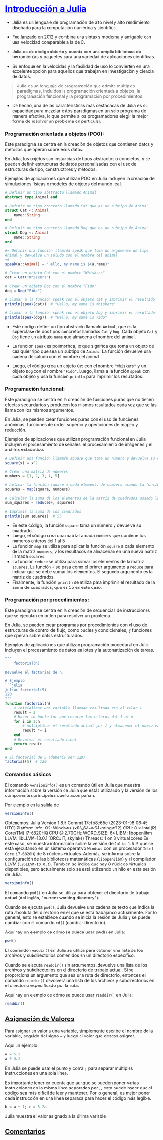 # [<font color=blue>Introducción a Julia</font>](#contenidos) <a name="U1"></a>
* Julia es un lenguaje de programación de alto nivel y alto rendimiento diseñado para la computación numérica y científica.

* Fue lanzado en 2012 y combina una sintaxis moderna y amigable con una velocidad comparable a la de C.

* Julia es de código abierto y cuenta con una amplia biblioteca de herramientas y paquetes para una variedad de aplicaciones científicas. 

* Su enfoque en la velocidad y la facilidad de uso lo convierten en una excelente opción para aquellos que trabajan en investigación y ciencia de datos.

> Julia es un lenguaje de programación que admite múltiples paradigmas, incluidos la programación orientada a objetos, la programación funcional y la programación por procedimientos. 

* De hecho, una de las características más destacadas de Julia es su capacidad para mezclar estos paradigmas en un solo programa de manera efectiva, lo que permite a los programadores elegir la mejor forma de resolver un problema en particular. 
### Programación orientada a objetos (POO): 

Este paradigma se centra en la creación de objetos que contienen datos y métodos que operan sobre esos datos. 

En Julia, los objetos son instancias de tipos abstractos o concretos, y se pueden definir estructuras de datos personalizadas con el uso de estructuras de tipo, constructores y métodos. 

Ejemplos de aplicaciones que utilizan POO en Julia incluyen la creación de simulaciones físicas o modelos de objetos del mundo real.
```Julia
# Definir un tipo abstracto llamado Animal
abstract type Animal end

# Definir un tipo concreto llamado Cat que es un subtipo de Animal
struct Cat <: Animal
    name::String
end

# Definir un tipo concreto llamado Dog que es un subtipo de Animal
struct Dog <: Animal
    name::String
end

#= Definir una función llamada speak que toma un argumento de tipo 
Animal y devuelve un saludo con el nombre del animal
=#
speak(a::Animal) = "Hello, my name is $(a.name)"

# Crear un objeto Cat con el nombre "Whiskers"
cat = Cat("Whiskers")

# Crear un objeto Dog con el nombre "Fido"
dog = Dog("Fido")

# Llamar a la función speak con el objeto Cat y imprimir el resultado
println(speak(cat))  # "Hello, my name is Whiskers"

# Llamar a la función speak con el objeto Dog y imprimir el resultado
println(speak(dog))  # "Hello, my name is Fido"
```
- Este código define un tipo abstracto llamado `Animal`, que es la superclase de dos tipos concretos llamados `Cat` y `Dog`. Cada objeto `Cat` y `Dog` tiene un atributo `name` que almacena el nombre del animal.

- La función `speak` es polimórfica, lo que significa que toma un objeto de cualquier tipo que sea un subtipo de `Animal`. La función devuelve una cadena de saludo con el nombre del animal.

- Luego, el código crea un objeto `Cat` con el nombre `"Whiskers"` y un objeto `Dog` con el nombre `"Fido"`. Luego, llama a la función `speak` con cada objeto y usa la función `println` para imprimir los resultados.
### Programación funcional: 

Este paradigma se centra en la creación de funciones puras que no tienen efectos secundarios y producen los mismos resultados cada vez que se las llama con los mismos argumentos. 

En Julia, se pueden crear funciones puras con el uso de funciones anónimas, funciones de orden superior y operaciones de mapeo y reducción. 

Ejemplos de aplicaciones que utilizan programación funcional en Julia incluyen el procesamiento de señales, el procesamiento de imágenes y el análisis estadístico.
```Julia
# Definir una función llamada square que toma un número y devuelve su cuadrado
square(x) = x^2

# Crear una matriz de números
numbers = [1, 2, 3, 4, 5]

# Aplicar la función square a cada elemento de numbers usando la función map y almacenar los resultados en otra matriz
squares = map(square, numbers)

# Calcular la suma de los elementos de la matriz de cuadrados usando la función reduce
sum_squares = reduce(+, squares)

# Imprimir la suma de los cuadrados
println(sum_squares)  # 55
```
- En este código, la función `square` toma un número y devuelve su cuadrado.
- Luego, el código crea una matriz llamada `numbers` que contiene los números enteros del 1 al 5. 
- La función `map` se utiliza para aplicar la función `square` a cada elemento de la matriz `numbers`, y los resultados se almacenan en una nueva matriz llamada `squares`.
- La función `reduce` se utiliza para sumar los elementos de la matriz `squares`. La función `+` se pasa como el primer argumento a `reduce` para indicar que se debe sumar los elementos. El segundo argumento es la matriz de cuadrados.
- Finalmente, la función `println` se utiliza para imprimir el resultado de la suma de cuadrados, que es 55 en este caso.
### Programación por procedimientos: 

Este paradigma se centra en la creación de secuencias de instrucciones que se ejecutan en orden para resolver un problema. 

En Julia, se pueden crear programas por procedimientos con el uso de estructuras de control de flujo, como bucles y condicionales, y funciones que operan sobre datos estructurados. 

Ejemplos de aplicaciones que utilizan programación procedural en Julia incluyen el procesamiento de datos en lotes y la automatización de tareas.
```Julia
"""
    factorial(n)

Devuelve el factorial de n.

# Ejemplo
```julia
julia> factorial(5)
120
"""
function factorial(n)
    # Inicializar una variable llamada resultado con el valor 1
    result = 1
    # Hacer un bucle for que recorre los enteros del 1 al n
    for i in 1:n
        # Multiplicar el resultado actual por i y almacenar el nuevo valor en resultado
        result *= i
    end
    # Devolver el resultado final
    return result
end

# El factorial de 5 (debería ser 120)
factorial(5)  # 120
```
### Comandos básicos
El comando `versioninfo()` es un comando útil en Julia que muestra información sobre la versión de Julia que estás utilizando y la versión de los componentes principales que lo acompañan.

Por ejemplo en la salida de 
```julia 
versioninfo()
```
Obtenemos:
Julia Version 1.8.5
Commit 17cfb8e65e (2023-01-08 06:45 UTC)
Platform Info:
  OS: Windows (x86_64-w64-mingw32)
  CPU: 8 × Intel(R) Core(TM) i7-6820HQ CPU @ 2.70GHz
  WORD_SIZE: 64
  LIBM: libopenlibm
  LLVM: libLLVM-13.0.1 (ORCJIT, skylake)
  Threads: 1 on 8 virtual cores
En este caso, se muestra información sobre la versión de `Julia 1.8.5` que se está ejecutando en un sistema operativo `Windows` con un procesador `Intel Core i7-6820HQ` de 8 núcleos virtuales. Además, se informa sobre la configuración de las bibliotecas matemáticas (`libopenlibm`) y el compilador LLVM (`libLLVM-13.0.1`). También se indica que hay 8 núcleos virtuales disponibles, pero actualmente solo se está utilizando un hilo en esta sesión de Julia.
```Julia
versioninfo()
```
El comando `pwd()` en Julia se utiliza para obtener el directorio de trabajo actual (del inglés, "current working directory").

Cuando se ejecuta `pwd()`, Julia devuelve una cadena de texto que indica la ruta absoluta del directorio en el que se está trabajando actualmente. Por lo general, esto se establece cuando se inicia la sesión de Julia y se puede cambiar con el comando `cd()` (cambiar directorio).

Aquí hay un ejemplo de cómo se puede usar pwd() en Julia:
```Julia
pwd()
```
El comando `readdir()` en Julia se utiliza para obtener una lista de los archivos y subdirectorios contenidos en un directorio específico.

Cuando se ejecuta `readdir()` sin argumentos, devuelve una lista de los archivos y subdirectorios en el directorio de trabajo actual. Si se proporciona un argumento que sea una ruta de directorio, entonces el comando `readdir()` devolverá una lista de los archivos y subdirectorios en el directorio especificado por la ruta.

Aquí hay un ejemplo de cómo se puede usar `readdir()` en Julia:
```Julia
readdir()
```
## [Asignación de Valores](#contenidos) <a name="U1S0"></a>
Para asignar un valor a una variable, simplemente escribe el nombre de la variable, seguido del signo `=` y luego el valor que deseas asignar. 

Aquí un ejemplo:
```Julia
a = 5.1
a # 5.1
```
En Julia se puede usar el punto y coma `;` para separar múltiples instrucciones en una sola línea.

Es importante tener en cuenta que aunque se pueden poner varias instrucciones en la misma línea separadas por `;`, esto puede hacer que el código sea más difícil de leer y mantener. Por lo general, es mejor poner cada instrucción en una línea separada para hacer el código más legible.
```Julia
b = a + 1; c = 5.2a
```
Julia muestra el valor asignado a la última variable
## [Comentarios](#contenidos) <a name="U1S1"></a>
